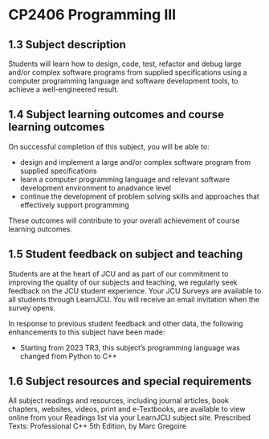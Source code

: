 # CP2406 Programming III

<h2>1.3 Subject description</h2>
<p>
 Students will learn how to design, code, test, refactor and debug large and/or complex software programs from supplied specifications using a computer programming language and software development tools, to achieve a well-engineered result.
</p>

<h2>1.4 Subject learning outcomes and course learning outcomes</h2>

<p>
 On successful completion of this subject, you will be able to:
 
 <ul>
  <li>design and implement a large and/or complex software program from supplied specifications</li>
  <li>learn a computer programming language and relevant software development environment to anadvance level</li>
  <li>continue the development of problem solving skills and approaches that effectively support programming</li>
 </ul>

 These outcomes will contribute to your overall achievement of course learning outcomes.
</p>

<h2>1.5 Student feedback on subject and teaching</h2>

<p>
 Students are at the heart of JCU and as part of our commitment to improving the quality of our subjects and teaching, we regularly seek feedback on the JCU student experience. Your JCU Surveys are available to all students through LearnJCU. You will receive an email invitation when the survey opens.
</p>

<p>
 In response to previous student feedback and other data, the following enhancements to this subject have been made:
 <ul>
  <li>
   Starting from 2023 TR3, this subject’s programming language was changed from Python to C++
  </li>
 </ul>
</p>

<h2>1.6 Subject resources and special requirements</h2>

<p>
 All subject readings and resources, including journal articles, book chapters, websites, videos, print and e-Textbooks, are available to view online from your Readings list via your LearnJCU subject site. Prescribed Texts: Professional C++ 5th Edition, by Marc Gregoire
</p>
